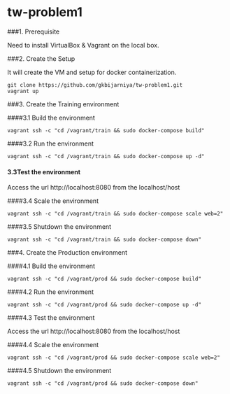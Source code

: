 # tw-problem1

###1. Prerequisite

Need to install VirtualBox & Vagrant on the local box.

###2. Create the Setup

It will create the VM and setup for docker containerization.  
```
git clone https://github.com/gkbijarniya/tw-problem1.git  
vagrant up
```

###3. Create the Training environment

####3.1 Build the environment

```
vagrant ssh -c "cd /vagrant/train && sudo docker-compose build"
```

####3.2 Run the environment

```
vagrant ssh -c "cd /vagrant/train && sudo docker-compose up -d"
```

#### 3.3Test the environment

Access the url http://localhost:8080 from the localhost/host


####3.4 Scale the environment

```
vagrant ssh -c "cd /vagrant/train && sudo docker-compose scale web=2"
```

####3.5 Shutdown the environment

```
vagrant ssh -c "cd /vagrant/train && sudo docker-compose down"
```


###4. Create the Production environment

####4.1 Build the environment

```
vagrant ssh -c "cd /vagrant/prod && sudo docker-compose build"
```

####4.2 Run the environment

```
vagrant ssh -c "cd /vagrant/prod && sudo docker-compose up -d"
```

####4.3 Test the environment

Access the url http://localhost:8080 from the localhost/host


####4.4 Scale the environment

```
vagrant ssh -c "cd /vagrant/prod && sudo docker-compose scale web=2"
```

####4.5 Shutdown the environment

```
vagrant ssh -c "cd /vagrant/prod && sudo docker-compose down"
```

